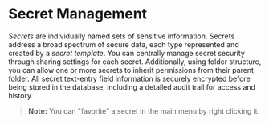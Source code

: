 [title]: # "Secret Management"
[tags]: # "Secret"
[priority]: # "2100"

# Secret Management

_Secrets_ are individually named sets of sensitive information. Secrets address a broad spectrum of secure data, each type represented and created by a _secret template_. You can centrally manage secret security through sharing settings for each secret. Additionally, using folder structure, you can allow one or more secrets to inherit permissions from their parent folder. All secret text-entry field information is securely encrypted before being stored in the database, including a detailed audit trail for access and history.

> **Note:** You can "favorite" a secret in the main menu by right clicking it.
